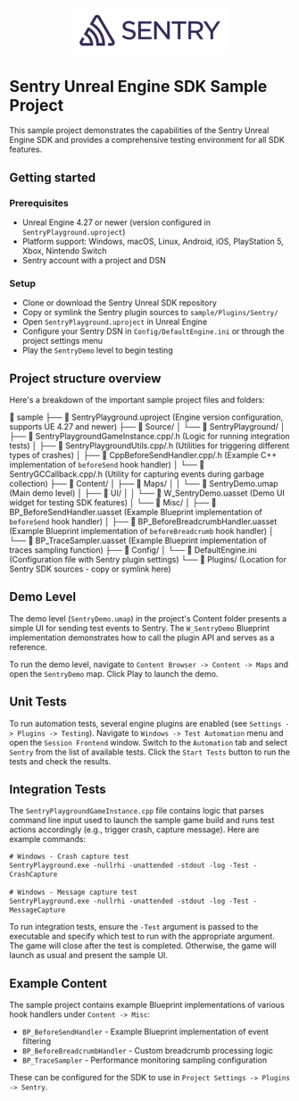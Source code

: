 <p align="center">
  <a href="https://sentry.io" target="_blank" align="left">
    <img src="https://raw.githubusercontent.com/getsentry/sentry-unity/main/.github/sentry-wordmark-dark-400x119.svg" width="280">
  </a>
  <br />
</p>
<p align="center">

Sentry Unreal Engine SDK Sample Project
===========

This sample project demonstrates the capabilities of the Sentry Unreal Engine SDK and provides a comprehensive testing environment for all SDK features.

## Getting started

### Prerequisites

- Unreal Engine 4.27 or newer (version configured in `SentryPlayground.uproject`)
- Platform support: Windows, macOS, Linux, Android, iOS, PlayStation 5, Xbox, Nintendo Switch
- Sentry account with a project and DSN

### Setup

- Clone or download the Sentry Unreal SDK repository
- Copy or symlink the Sentry plugin sources to `sample/Plugins/Sentry/`
- Open `SentryPlayground.uproject` in Unreal Engine
- Configure your Sentry DSN in `Config/DefaultEngine.ini` or through the project settings menu
- Play the `SentryDemo` level to begin testing

## Project structure overview

Here's a breakdown of the important sample project files and folders:

📁 sample
├── 📄 SentryPlayground.uproject                      (Engine version configuration, supports UE 4.27 and newer)
├── 📁 Source/
│   └── 📁 SentryPlayground/
│       ├── 📄 SentryPlaygroundGameInstance.cpp/.h    (Logic for running integration tests)
│       ├── 📄 SentryPlaygroundUtils.cpp/.h           (Utilities for triggering different types of crashes)
│       ├── 📄 CppBeforeSendHandler.cpp/.h            (Example C++ implementation of `beforeSend` hook handler)
│       └── 📄 SentryGCCallback.cpp/.h                (Utility for capturing events during garbage collection)
├── 📁 Content/
│   ├── 📁 Maps/
│   │   └── 📄 SentryDemo.umap                        (Main demo level)
│   ├── 📁 UI/
│   │   └── 📄 W_SentryDemo.uasset                    (Demo UI widget for testing SDK features)
│   └── 📁 Misc/
│       ├── 📄 BP_BeforeSendHandler.uasset            (Example Blueprint implementation of `beforeSend` hook handler)
│       ├── 📄 BP_BeforeBreadcrumbHandler.uasset      (Example Blueprint implementation of `beforeBreadcrumb` hook handler)
│       └── 📄 BP_TraceSampler.uasset                 (Example Blueprint implementation of traces sampling function)
├── 📁 Config/
│   └── 📄 DefaultEngine.ini                          (Configuration file with Sentry plugin settings)
└── 📁 Plugins/                                       (Location for Sentry SDK sources - copy or symlink here)


## Demo Level

The demo level (`SentryDemo.umap`) in the project's Content folder presents a simple UI for sending test events to Sentry. The `W_SentryDemo` Blueprint implementation demonstrates how to call the plugin API and serves as a reference.

To run the demo level, navigate to `Content Browser -> Content -> Maps` and open the `SentryDemo` map. Click Play to launch the demo.

## Unit Tests

To run automation tests, several engine plugins are enabled (see `Settings -> Plugins -> Testing`). Navigate to `Windows -> Test Automation` menu and open the `Session Frontend` window. Switch to the `Automation` tab and select `Sentry` from the list of available tests. Click the `Start Tests` button to run the tests and check the results.

## Integration Tests

The `SentryPlaygroundGameInstance.cpp` file contains logic that parses command line input used to launch the sample game build and runs test actions accordingly (e.g., trigger crash, capture message). Here are example commands:

```pwsh
# Windows - Crash capture test
SentryPlayground.exe -nullrhi -unattended -stdout -log -Test -CrashCapture

# Windows - Message capture test  
SentryPlayground.exe -nullrhi -unattended -stdout -log -Test -MessageCapture
```

To run integration tests, ensure the `-Test` argument is passed to the executable and specify which test to run with the appropriate argument. The game will close after the test is completed. Otherwise, the game will launch as usual and present the sample UI.

## Example Content

The sample project contains example Blueprint implementations of various hook handlers under `Content -> Misc`:

- `BP_BeforeSendHandler` - Example Blueprint implementation of event filtering
- `BP_BeforeBreadcrumbHandler` - Custom breadcrumb processing logic
- `BP_TraceSampler` - Performance monitoring sampling configuration

These can be configured for the SDK to use in `Project Settings -> Plugins -> Sentry`.